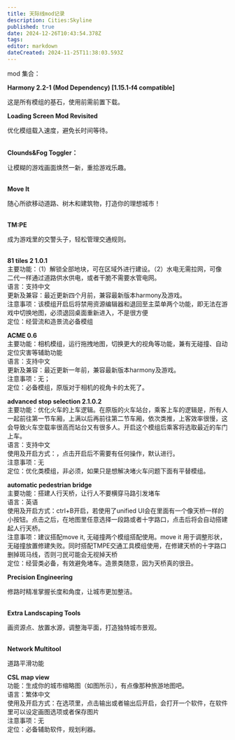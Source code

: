 ```yaml
---
title: 天际线mod记录
description: Cities:Skyline
published: true
date: 2024-12-26T10:43:54.378Z
tags: 
editor: markdown
dateCreated: 2024-11-25T11:38:03.593Z
---
```


mod 集合：

**Harmony 2.2-1 (Mod Dependency) \[1.15.1-f4 compatible\]**

这是所有模组的基石，使用前需前置下载。

**Loading Screen Mod Revisited**

优化模组载入速度，避免长时间等待。  
 

**Clounds&amp;Fog Toggler：**

让模糊的游戏画面焕然一新，重拾游戏乐趣。  
 

**Move It**

随心所欲移动道路、树木和建筑物，打造你的理想城市！  
 

**TM:PE**

成为游戏里的交警头子，轻松管理交通规则。  
 

**81 tiles 2 1.0.1**  
主要功能：（1）解锁全部地块，可在区域外进行建设。（2）水电无需拉网，可像二代一样通过道路供水供电，或者干脆不需要水管电网。  
语言：支持中文  
更新及兼容：最近更新四个月前，兼容最新版本harmony及游戏。  
注意事项：该模组开启后将禁用资源编辑器和退回至主菜单两个功能，即无法在游戏中切换地图，必须退回桌面重新进入，不是很方便  
定位：经营流和造景流必备模组

**ACME 0.6**  
主要功能：相机模组，运行拖拽地图，切换更大的视角等功能，兼有无碰撞、自动定位灾害等辅助功能  
语言：支持中文  
更新及兼容：最近更新一年前，兼容最新版本harmony及游戏。  
注意事项：无；  
定位：必备模组，原版对于相机的视角卡的太死了。

**advanced stop selection 2.1.0.2**  
主要功能：优化火车的上车逻辑。在原版的火车站台，乘客上车的逻辑是，所有人一起前往第一节车厢，上满以后再前往第二节车厢，依次类推，上客效率很慢，这会导致火车空载率很高而站台又有很多人。开启这个模组后乘客将选取最近的车门上车。  
语言：支持中文  
使用及开启方式：，点击开启后不需要有任何操作，默认进行。  
注意事项：无  
定位：优化类模组，非必须，如果只是想解决堵火车问题下面有平替模组。

**automatic pedestrian bridge**  
主要功能：搭建人行天桥，让行人不要横穿马路引发堵车  
语言：英语  
使用及开启方式：ctrl+B开启，若使用了unified UI会在里面有一个像天桥一样的小按钮。点击之后，在地图里任意选择一段路或者十字路口，点击后将会自动搭建起人行天桥。  
注意事项：建议搭配move it, 无碰撞两个模组搭配使用。move it 用于调整形状，无碰撞放置修建失败。同时搭配TMPE交通工具模组使用，在修建天桥的十字路口删掉斑马线，否则刁民可能会无视掉天桥  
定位：经营类必备，有效避免堵车。造景类随意，因为天桥真的很丑。

**Precision Engineering**

修路时精准掌握长度和角度，让城市更加整洁。  
 

**Extra Landscaping Tools**

画资源点、放置水源，调整海平面，打造独特城市景观。  
 

**Network Multitool**

道路平滑功能

**CSL map view**  
功能：生成你的城市缩略图（如图所示），有点像那种旅游地图吧。  
语言：繁体中文  
使用及开启方式：在选项里，点击输出或者输出后开启，会打开一个软件，在软件里可以设定画图选项或者保存图片  
注意事项：无  
定位：必备辅助软件，规划利器。